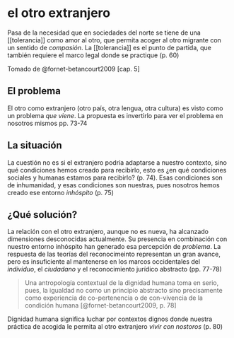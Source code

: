# el otro extranjero
Pasa de la necesidad que en sociedades del norte se tiene de una [[tolerancia]] como amor al otro, que permita acoger al otro migrante con un sentido de *compasión*. La [[tolerancia]] es el punto de partida, que también requiere el marco legal donde se practique (p. 60)

Tomado de @fornet-betancourt2009 [cap. 5]

## El problema
El otro como extranjero (otro país, otra lengua, otra cultura) es visto como un problema *que viene*. La propuesta es invertirlo para ver el problema en nosotros mismos pp. 73-74

## La situación
La cuestión no es si el extranjero podría adaptarse a nuestro contexto, sino qué condiciones hemos creado para recibirlo, esto es ¿en qué condiciones sociales y humanas estamos para recibirlo? (p. 74). Esas condiciones son de inhumanidad, y esas condiciones son nuestras, pues nosotros hemos creado ese entorno *inhóspito* (p. 75)

## ¿Qué solución?
La relación con el otro extranjero, aunque no es nueva, ha alcanzado dimensiones desconocidas actualmente. Su presencia en combinación con nuestro entorno inhóspito han generado esa percepción de *problema*. La respuesta de las teorías del reconocimeinto representan un gran avance, pero es insuficiente al mantenerse en los marcos occidentales del *individuo*, el *ciudadano* y el reconocimiento jurídico abstracto (pp. 77-78)

>Una antropología contextual de la dignidad humana toma en serio, pues, la igualdad no como un principio abstracto sino precisamente como experiencia de co-pertenencia o de con-vivencia de la condición humana [@fornet-betancourt2009, p. 78]

Dignidad humana significa luchar por contextos dignos donde nuestra práctica de acogida le permita al otro extranjero *vivir con nostoros* (p. 80)